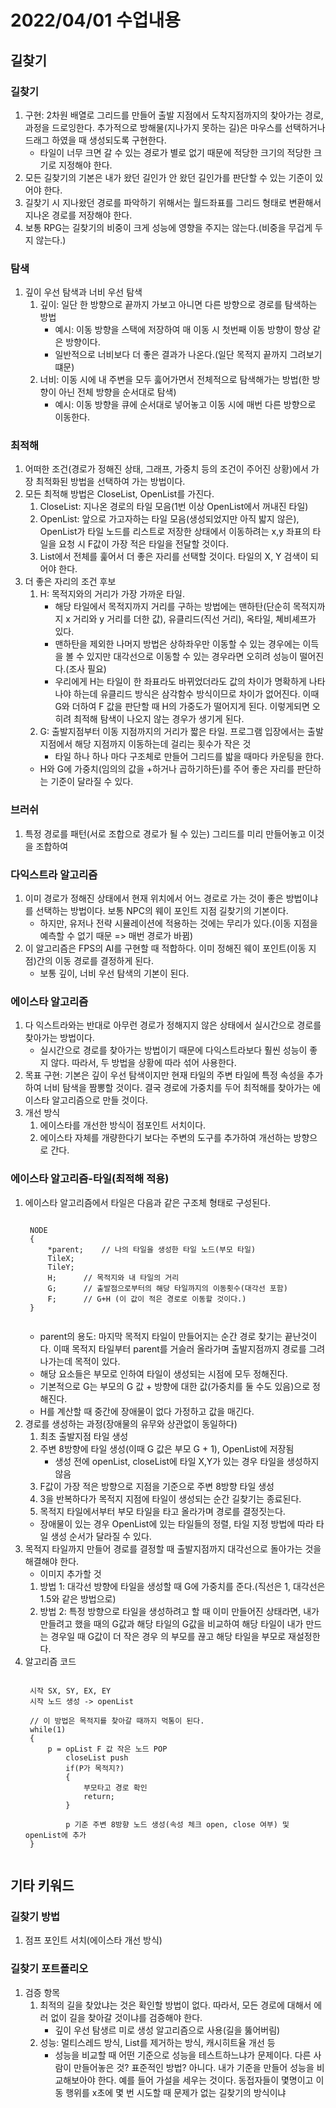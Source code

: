 # 2022/04/01 수업내용
## 길찾기
### 길찾기
1. 구현: 2차원 배열로 그리드를 만들어 출발 지점에서 도착지점까지의 찾아가는 경로, 과정을 드로잉한다. 추가적으로 방해물(지나가지 못하는 길)은 마우스를 선택하거나 드래그 하였을 때 생성되도록 구현한다.
    * 타일이 너무 크면 갈 수 있는 경로가 별로 없기 때문에 적당한 크기의 적당한 크기로 지정해야 한다.
2. 모든 길찾기의 기본은 내가 왔던 길인가 안 왔던 길인가를 판단할 수 있는 기준이 있어야 한다.
3. 길찾기 시 지나왔던 경로를 파악하기 위해서는 월드좌표를 그리드 형태로 변환해서 지나온 경로를 저장해야 한다.
2. 보통 RPG는 길찾기의 비중이 크게 성능에 영향을 주지는 않는다.(비중을 무겁게 두지 않는다.)

### 탐색
1. 깊이 우선 탐색과 너비 우선 탐색
    1) 깊이: 일단 한 방향으로 끝까지 가보고 아니면 다른 방향으로 경로를 탐색하는 방법
        * 예시: 이동 방향을 스택에 저장하여 매 이동 시 첫번째 이동 방향이 항상 같은 방향이다.
        * 일반적으로 너비보다 더 좋은 결과가 나온다.(일단 목적지 끝까지 그려보기 떄문)
    2) 너비: 이동 시에 내 주변을 모두 훓어가면서 전체적으로 탐색해가는 방법(한 방향이 아닌 전체 방향을 순서대로 탐색)
        * 예시: 이동 방향을 큐에 순서대로 넣어놓고 이동 시에 매번 다른 방향으로 이동한다.

### 최적해
1. 어떠한 조건(경로가 정해진 상태, 그래프, 가중치 등의 조건이 주어진 상황)에서 가장 최적화된 방법을 선택하여 가는 방법이다.
2. 모든 최적해 방법은 CloseList, OpenList를 가진다.
    1) CloseList: 지나온 경로의 타일 모음(1번 이상 OpenList에서 꺼내진 타일)
    2) OpenList: 앞으로 가고자하는 타일 모음(생성되었지만 아직 밟지 않은), OpenList가 타일 노드를 리스트로 저장한 상태에서 이동하려는 x,y 좌표의 타일을 요청 시 F값이 가장 적은 타일을 전달할 것이다.
    3) List에서 전체를 훑어서 더 좋은 자리를 선택할 것이다. 타일의 X, Y 검색이 되어야 한다.
3. 더 좋은 자리의 조건 후보
    1) H: 목적지와의 거리가 가장 가까운 타일.
        * 해당 타일에서 목적지까지 거리를 구하는 방법에는 맨하탄(단순히 목적지까지 x 거리와 y 거리를 더한 값), 유클리드(직선 거리), 옥타일, 쳬비셰프가 있다.
        * 맨하탄을 제외한 나머지 방법은 상하좌우만 이동할 수 있는 경우에는 이득을 볼 수 있지만 대각선으로 이동할 수 있는 경우라면 오히려 성능이 떨어진다.(조사 필요)
        * 우리에게 H는 타일이 한 좌표라도 바뀌었더라도 값의 차이가 명확하게 나타나야 하는데 유클리드 방식은 삼각함수 방식이므로 차이가 없어진다. 이때 G와 더하여 F 값을 판단할 때 H의 가중도가 떨어지게 된다. 이렇게되면 오히려 최적해 탐색이 나오지 않는 경우가 생기게 된다.
    3) G: 출발지점부터 이동 지점까지의 거리가 짧은 타일. 프로그램 입장에서는 출발 지점에서 해당 지점까지 이동하는데 걸리는 횟수가 작은 것
        * 타일 하나 하나 마다 구조체로 만들어 그리드를 밟을 때마다 카운팅을 한다.
    * H와 G에 가중치(임의의 값을 +하거나 곱하기하든)를 주어 좋은 자리를 판단하는 기준이 달라질 수 있다.

### 브러쉬
1. 특정 경로를 패턴(서로 조합으로 경로가 될 수 있는) 그리드를 미리 만들어놓고 이것을 조합하여 

### 다익스트라 알고리즘
1. 이미 경로가 정해진 상태에서 현재 위치에서 어느 경로로 가는 것이 좋은 방법이냐를 선택하는 방법이다. 보통 NPC의 웨이 포인트 지점 길찾기의 기본이다.
    * 하지만, 유저나 전략 시뮬레이션에 적용하는 것에는 무리가 있다.(이동 지점을 예측할 수 없기 때문 => 매번 경로가 바뀜)
2. 이 알고리즘은 FPS의 AI를 구현할 때 적합하다. 이미 정해진 웨이 포인트(이동 지점)간의 이동 경로를 결정하게 된다.
    * 보통 깊이, 너비 우선 탐색의 기본이 된다.

### 에이스타 알고리즘
1. 다 익스트라와는 반대로 아무런 경로가 정해지지 않은 상태에서 실시간으로 경로를 찾아가는 방법이다.
    * 실시간으로 경로를 찾아가는 방법이기 때문에 다익스트라보다 훨씬 성능이 좋지 않다. 따라서, 두 방법을 상황에 따라 섞어 사용한다.
2. 목표 구현: 기본은 깊이 우선 탐색이지만 현재 타일의 주변 타일에 특정 속성을 추가하여 너비 탐색을 짬뽕할 것이다. 결국 경로에 가중치를 두어 최적해를 찾아가는 에이스타 알고리즘으로 만들 것이다.
3. 개선 방식
    1) 에이스타를 개선한 방식이 점포인트 서치이다.
    2) 에이스타 자체를 개량한다기 보다는 주변의 도구를 추가하여 개선하는 방향으로 간다.

### 에이스타 알고리즘-타일(최적해 적용)
1. 에이스타 알고리즘에서 타일은 다음과 같은 구조체 형태로 구성된다.
    <pre><code>
    NODE
    {
        *parent;    // 나의 타일을 생성한 타일 노드(부모 타일)
        TileX;
        TileY;
        H;      // 목적지와 내 타일의 거리
        G;      // 출발점으로부터의 해당 타일까지의 이동횟수(대각선 포함)
        F;      // G+H (이 값이 적은 경로로 이동할 것이다.)
    }
    </code></pre>
    * parent의 용도: 마지막 목적지 타일이 만들어지는 순간 경로 찾기는 끝난것이다. 이때 목적지 타일부터 parent를 거슬러 올라가며 출발지점까지 경로를 그려 나가는데 목적이 있다.
    * 해당 요소들은 부모로 인하여 타일이 생성되는 시점에 모두 정해진다.
    * 기본적으로 G는 부모의 G 값 + 방향에 대한 값(가중치를 둘 수도 있음)으로 정해진다.
    * H를 계산할 때 중간에 장애물이 없다 가정하고 값을 매긴다.
2. 경로를 생성하는 과정(장애물의 유무와 상관없이 동일하다)
    1) 최초 출발지점 타일 생성
    2) 주변 8방향에 타일 생성(이때 G 값은 부모 G + 1), OpenList에 저장됨
        * 생성 전에 openList, closeList에 타일 X,Y가 있는 경우 타일을 생성하지 않음
    3) F값이 가장 적은 방향으로 지점을 기준으로 주변 8방향 타일 생성
    4) 3을 반복하다가 목적지 지점에 타일이 생성되는 순간 길찾기는 종료된다.
    5) 목적지 타일에서부터 부모 타일을 타고 올라가며 경로를 결정짓는다.
    * 장애물이 있는 경우 OpenList에 있는 타일들의 정렬, 타일 지정 방법에 따라 타일 생성 순서가 달라질 수 있다.
3. 목적지 타일까지 만들어 경로를 결정할 때 출발지점까지 대각선으로 돌아가는 것을 해결해야 한다.
    * 이미지 추가할 것
    1) 방법 1: 대각선 방향에 타일을 생성할 때 G에 가중치를 준다.(직선은 1, 대각선은 1.5와 같은 방법으로)
    2) 방법 2: 특정 방향으로 타일을 생성하려고 할 때 이미 만들어진 상태라면, 내가 만들려고 했을 때의 G값과 해당 타일의 G값을 비교하여 해당 타일이 내가 만드는 경우일 때 G값이 더 작은 경우 의 부모를 끊고 해당 타일을 부모로 재설정한다.
4. 알고리즘 코드
    <pre><code>
    시작 SX, SY, EX, EY
    시작 노드 생성 -> openList
    
    // 이 방법은 목적지를 찾아갈 때까지 먹통이 된다.
    while(1)
    {
        p = opList F 값 작은 노드 POP
            closeList push
            if(P가 목적지?)
            {
                부모타고 경로 확인
                return;
            }
            
            p 기준 주변 8방향 노드 생성(속성 체크 open, close 여부) 및 openList에 추가            
    }
    </code></pre>

## 기타 키워드
### 길찾기 방법
1. 점프 포인트 서치(에이스타 개선 방식)

### 길찾기 포트폴리오
1. 검증 항목
    1) 최적의 길을 찾았냐는 것은 확인할 방법이 없다. 따라서, 모든 경로에 대해서 에러 없이 길을 찾아갈 것이냐를 검증해야 한다.
        * 깊이 우선 탐생르 미로 생성 알고리즘으로 사용(길을 뚫어버림)
    2) 성능: 멀티스레드 방식, List를 제거하는 방식, 캐시히트율 개선 등
        * 성능을 비교할 때 어떤 기준으로 성능을 테스트하느냐가 문제이다. 다른 사람이 만들어놓은 것? 표준적인 방법? 아니다. 내가 기준을 만들어 성능을 비교해보아야 한다. 예를 들어 가설을 세우는 것이다. 동접자들이 몇명이고 이동 행위를 x초에 몇 번 시도할 때 문제가 없는 길찾기의 방식이냐

